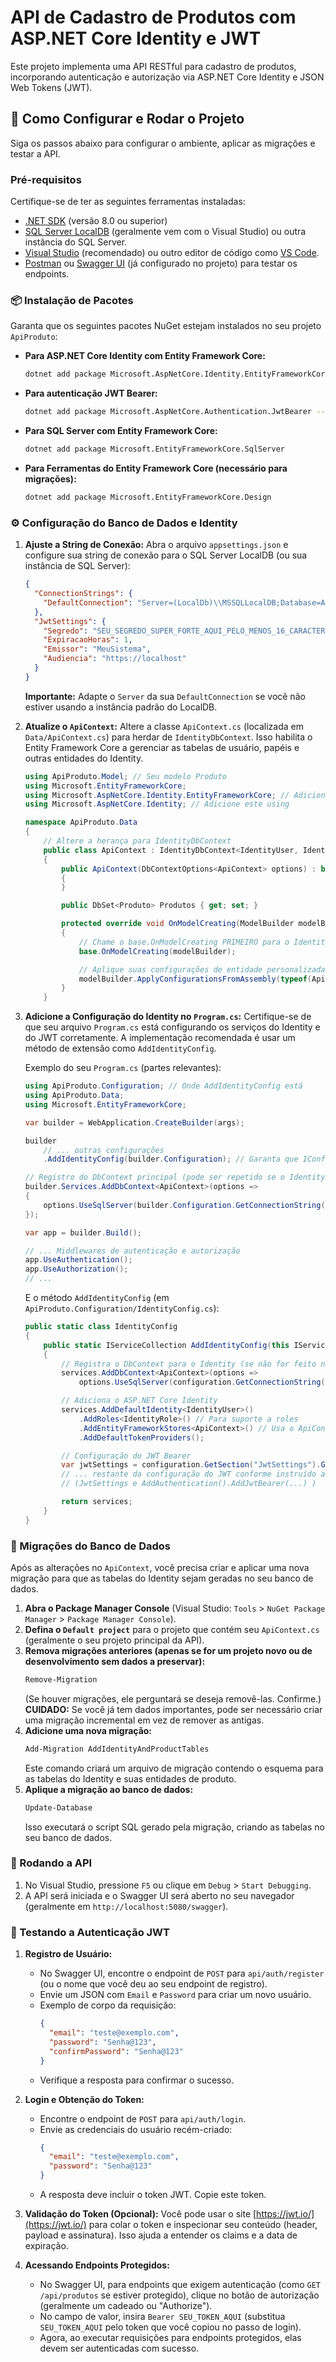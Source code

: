 
# API de Cadastro de Produtos com ASP.NET Core Identity e JWT

Este projeto implementa uma API RESTful para cadastro de produtos, incorporando autenticação e autorização via ASP.NET Core Identity e JSON Web Tokens (JWT).

## 🚀 Como Configurar e Rodar o Projeto

Siga os passos abaixo para configurar o ambiente, aplicar as migrações e testar a API.

### Pré-requisitos

Certifique-se de ter as seguintes ferramentas instaladas:

  * [.NET SDK](https://dotnet.microsoft.com/download) (versão 8.0 ou superior)
  * [SQL Server LocalDB](https://www.google.com/search?q=https://docs.microsoft.com/en-us/sql/relational-databases/sql-server-express-localdb%3Fview%3Dsql-server-ver16) (geralmente vem com o Visual Studio) ou outra instância do SQL Server.
  * [Visual Studio](https://visualstudio.microsoft.com/) (recomendado) ou outro editor de código como [VS Code](https://code.visualstudio.com/).
  * [Postman](https://www.postman.com/downloads/) ou [Swagger UI](https://www.google.com/search?q=http://localhost:5080/swagger/index.html) (já configurado no projeto) para testar os endpoints.

### 📦 Instalação de Pacotes

Garanta que os seguintes pacotes NuGet estejam instalados no seu projeto `ApiProduto`:

  * **Para ASP.NET Core Identity com Entity Framework Core:**

    ```bash
    dotnet add package Microsoft.AspNetCore.Identity.EntityFrameworkCore --version 8.0.17
    ```

 

  * **Para autenticação JWT Bearer:**

    ```bash
    dotnet add package Microsoft.AspNetCore.Authentication.JwtBearer --version 8.0.17
    ```
 

  * **Para SQL Server com Entity Framework Core:**

    ```bash
    dotnet add package Microsoft.EntityFrameworkCore.SqlServer
    ```

  * **Para Ferramentas do Entity Framework Core (necessário para migrações):**

    ```bash
    dotnet add package Microsoft.EntityFrameworkCore.Design
    ```

### ⚙️ Configuração do Banco de Dados e Identity

1.  **Ajuste a String de Conexão:**
    Abra o arquivo `appsettings.json` e configure sua string de conexão para o SQL Server LocalDB (ou sua instância de SQL Server):

    ```json
    {
      "ConnectionStrings": {
        "DefaultConnection": "Server=(LocalDb)\\MSSQLLocalDB;Database=ApiProduto;Trusted_Connection=True;MultipleActiveResultSets=true"
      },
      "JwtSettings": {
        "Segredo": "SEU_SEGREDO_SUPER_FORTE_AQUI_PELO_MENOS_16_CARACTERES",
        "ExpiracaoHoras": 1,
        "Emissor": "MeuSistema",
        "Audiencia": "https://localhost"
      }
    }
    ```

    **Importante:** Adapte o `Server` da sua `DefaultConnection` se você não estiver usando a instância padrão do LocalDB.

2.  **Atualize o `ApiContext`:**
    Altere a classe `ApiContext.cs` (localizada em `Data/ApiContext.cs`) para herdar de `IdentityDbContext`. Isso habilita o Entity Framework Core a gerenciar as tabelas de usuário, papéis e outras entidades do Identity.

    ```csharp
    using ApiProduto.Model; // Seu modelo Produto
    using Microsoft.EntityFrameworkCore;
    using Microsoft.AspNetCore.Identity.EntityFrameworkCore; // Adicione este using
    using Microsoft.AspNetCore.Identity; // Adicione este using

    namespace ApiProduto.Data
    {
        // Altere a herança para IdentityDbContext
        public class ApiContext : IdentityDbContext<IdentityUser, IdentityRole, string>
        {
            public ApiContext(DbContextOptions<ApiContext> options) : base(options)
            {
            }

            public DbSet<Produto> Produtos { get; set; }

            protected override void OnModelCreating(ModelBuilder modelBuilder)
            {
                // Chame o base.OnModelCreating PRIMEIRO para o Identity configurar suas tabelas
                base.OnModelCreating(modelBuilder);

                // Aplique suas configurações de entidade personalizadas (para Produto)
                modelBuilder.ApplyConfigurationsFromAssembly(typeof(ApiContext).Assembly);
            }
        }
    ```

3.  **Adicione a Configuração do Identity no `Program.cs`:**
    Certifique-se de que seu arquivo `Program.cs` está configurando os serviços do Identity e do JWT corretamente. A implementação recomendada é usar um método de extensão como `AddIdentityConfig`.

    Exemplo do seu `Program.cs` (partes relevantes):

    ```csharp
    using ApiProduto.Configuration; // Onde AddIdentityConfig está
    using ApiProduto.Data;
    using Microsoft.EntityFrameworkCore;

    var builder = WebApplication.CreateBuilder(args);

    builder
        // ... outras configurações
        .AddIdentityConfig(builder.Configuration); // Garanta que IConfiguration seja passado

    // Registro do DbContext principal (pode ser repetido se o IdentityConfig também registrar)
    builder.Services.AddDbContext<ApiContext>(options =>
    {
        options.UseSqlServer(builder.Configuration.GetConnectionString("DefaultConnection"));
    });

    var app = builder.Build();

    // ... Middlewares de autenticação e autorização
    app.UseAuthentication();
    app.UseAuthorization();
    // ...
    ```

    E o método `AddIdentityConfig` (em `ApiProduto.Configuration/IdentityConfig.cs`):

    ```csharp
    public static class IdentityConfig
    {
        public static IServiceCollection AddIdentityConfig(this IServiceCollection services, IConfiguration configuration)
        {
            // Registra o DbContext para o Identity (se não for feito no Program.cs principal)
            services.AddDbContext<ApiContext>(options =>
                options.UseSqlServer(configuration.GetConnectionString("DefaultConnection")));

            // Adiciona o ASP.NET Core Identity
            services.AddDefaultIdentity<IdentityUser>()
                .AddRoles<IdentityRole>() // Para suporte a roles
                .AddEntityFrameworkStores<ApiContext>() // Usa o ApiContext para persistência
                .AddDefaultTokenProviders();

            // Configuração do JWT Bearer
            var jwtSettings = configuration.GetSection("JwtSettings").Get<JwtSettings>();
            // ... restante da configuração do JWT conforme instruído anteriormente
            // (JwtSettings e AddAuthentication().AddJwtBearer(...) )

            return services;
        }
    }
    ```

### 💾 Migrações do Banco de Dados

Após as alterações no `ApiContext`, você precisa criar e aplicar uma nova migração para que as tabelas do Identity sejam geradas no seu banco de dados.

1.  **Abra o Package Manager Console** (Visual Studio: `Tools` \> `NuGet Package Manager` \> `Package Manager Console`).
2.  **Defina o `Default project`** para o projeto que contém seu `ApiContext.cs` (geralmente o seu projeto principal da API).
3.  **Remova migrações anteriores (apenas se for um projeto novo ou de desenvolvimento sem dados a preservar):**
    ```powershell
    Remove-Migration
    ```
    (Se houver migrações, ele perguntará se deseja removê-las. Confirme.)
    **CUIDADO:** Se você já tem dados importantes, pode ser necessário criar uma migração incremental em vez de remover as antigas.
4.  **Adicione uma nova migração:**
    ```powershell
    Add-Migration AddIdentityAndProductTables
    ```
    Este comando criará um arquivo de migração contendo o esquema para as tabelas do Identity e suas entidades de produto.
5.  **Aplique a migração ao banco de dados:**
    ```powershell
    Update-Database
    ```
    Isso executará o script SQL gerado pela migração, criando as tabelas no seu banco de dados.

### 🏃 Rodando a API

1.  No Visual Studio, pressione `F5` ou clique em `Debug` \> `Start Debugging`.
2.  A API será iniciada e o Swagger UI será aberto no seu navegador (geralmente em `http://localhost:5080/swagger`).

### 🔑 Testando a Autenticação JWT

1.  **Registro de Usuário:**

      * No Swagger UI, encontre o endpoint de `POST` para `api/auth/register` (ou o nome que você deu ao seu endpoint de registro).
      * Envie um JSON com `Email` e `Password` para criar um novo usuário.
      * Exemplo de corpo da requisição:
        ```json
        {
          "email": "teste@exemplo.com",
          "password": "Senha@123",
          "confirmPassword": "Senha@123"
        }
        ```
      * Verifique a resposta para confirmar o sucesso.

2.  **Login e Obtenção do Token:**

      * Encontre o endpoint de `POST` para `api/auth/login`.
      * Envie as credenciais do usuário recém-criado:
        ```json
        {
          "email": "teste@exemplo.com",
          "password": "Senha@123"
        }
        ```
      * A resposta deve incluir o token JWT. Copie este token.

3.  **Validação do Token (Opcional):**
    Você pode usar o site [https://jwt.io/](https://jwt.io/) para colar o token e inspecionar seu conteúdo (header, payload e assinatura). Isso ajuda a entender os claims e a data de expiração.

4.  **Acessando Endpoints Protegidos:**

      * No Swagger UI, para endpoints que exigem autenticação (como `GET /api/produtos` se estiver protegido), clique no botão de autorização (geralmente um cadeado ou "Authorize").
      * No campo de valor, insira `Bearer SEU_TOKEN_AQUI` (substitua `SEU_TOKEN_AQUI` pelo token que você copiou no passo de login).
      * Agora, ao executar requisições para endpoints protegidos, elas devem ser autenticadas com sucesso.

 
